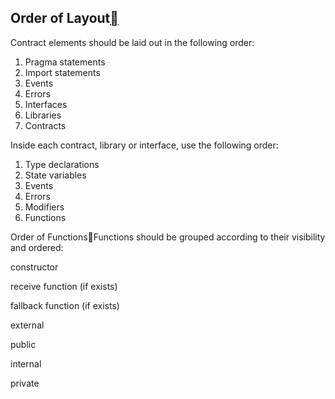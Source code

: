 
## Order of Layout[](https://docs.soliditylang.org/en/latest/style-guide.html#order-of-layout "Permalink to this heading")

Contract elements should be laid out in the following order:

1. Pragma statements
2. Import statements
3. Events
4. Errors
5. Interfaces
6. Libraries
7. Contracts

Inside each contract, library or interface, use the following order:

1. Type declarations
2. State variables
3. Events
4. Errors
5. Modifiers
6. Functions


Order of FunctionsFunctions should be grouped according to their visibility and ordered:

constructor

receive function (if exists)

fallback function (if exists)

external

public

internal

private
